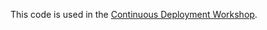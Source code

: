 This code is used in the [Continuous Deployment Workshop](http://vfarcic.github.io/cd/workshop.html).